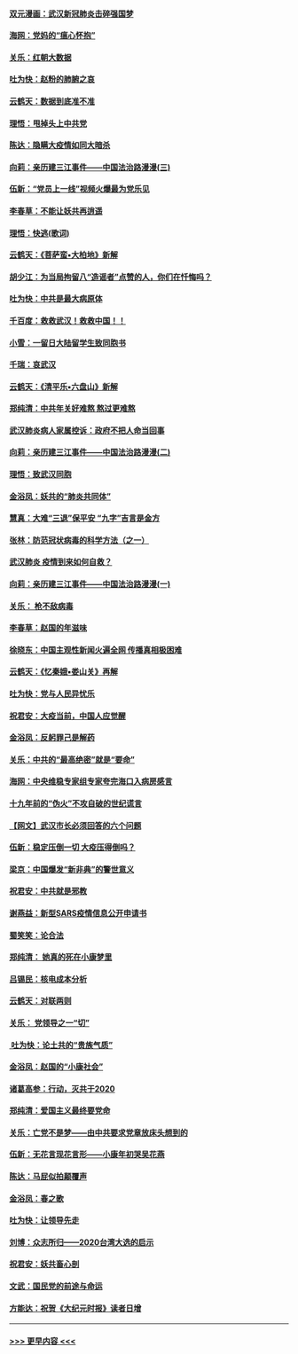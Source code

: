 #### [双元漫画：武汉新冠肺炎击碎强国梦](../pages/nsc993/n11843320.md?t=02050433) 
#### [海网：党妈的“瘟心怀抱”](../pages/nsc993/n11840740.md?t=02050433) 
#### [关乐：红朝大数据](../pages/nsc993/n11840675.md?t=02050433) 
#### [吐为快：赵粉的肺腑之哀](../pages/nsc993/n11840618.md?t=02050433) 
#### [云鹤天：数据到底准不准](../pages/nsc993/n11840325.md?t=02050433) 
#### [理悟：甩掉头上中共党](../pages/nsc993/n11838826.md?t=02050433) 
#### [陈达：隐瞒大疫情如同大暗杀](../pages/nsc993/n11838771.md?t=02050433) 
#### [向莉：亲历建三江事件——中国法治路漫漫(三)](../pages/nsc993/n11831825.md?t=02050433) 
#### [伍新：“党员上一线”视频火爆最为党乐见](../pages/nsc993/n11838200.md?t=02050433) 
#### [李春草：不能让妖共再逍遥](../pages/nsc993/n11838102.md?t=02050433) 
#### [理悟：快逃(歌词)](../pages/nsc993/n11838083.md?t=02050433) 
#### [云鹤天：《菩萨蛮▪大柏地》新解](../pages/nsc993/n11838059.md?t=02050433) 
#### [胡少江：为当局拘留八“造谣者”点赞的人，你们在忏悔吗？](../pages/nsc993/n11836801.md?t=02050433) 
#### [吐为快：中共是最大病原体](../pages/nsc993/n11836748.md?t=02050433) 
#### [千百度：救救武汉！救救中国！！](../pages/nsc993/n11836145.md?t=02050433) 
#### [小雪：一留日大陆留学生致同胞书](../pages/nsc993/n11834624.md?t=02050433) 
#### [千瑞：哀武汉](../pages/nsc993/n11833647.md?t=02050433) 
#### [云鹤天：《清平乐▪六盘山》新解](../pages/nsc993/n11833611.md?t=02050433) 
#### [郑纯清：中共年关好难熬 熬过更难熬](../pages/nsc993/n11833489.md?t=02050433) 
#### [武汉肺炎病人家属控诉：政府不把人命当回事](../pages/nsc993/n11833205.md?t=02050433) 
#### [向莉：亲历建三江事件——中国法治路漫漫(二)](../pages/nsc993/n11829102.md?t=02050433) 
#### [理悟：致武汉同胞](../pages/nsc993/n11831522.md?t=02050433) 
#### [金浴凤：妖共的“肺炎共同体”](../pages/nsc993/n11829448.md?t=02050433) 
#### [慧真：大难“三退”保平安 “九字”吉言是金方](../pages/nsc993/n11829501.md?t=02050433) 
#### [张林：防范冠状病毒的科学方法（之一）](../pages/nsc993/n11828618.md?t=02050433) 
#### [武汉肺炎 疫情到来如何自救？](../pages/nsc993/n11827632.md?t=02050433) 
#### [向莉：亲历建三江事件——中国法治路漫漫(一)](../pages/nsc993/n11827190.md?t=02050433) 
#### [关乐： 枪不敌病毒](../pages/nsc993/n11826746.md?t=02050433) 
#### [李春草：赵国的年滋味](../pages/nsc993/n11826321.md?t=02050433) 
#### [徐晓东：中国主观性新闻火遍全网 传播真相极困难](../pages/nsc993/n11826508.md?t=02050433) 
#### [云鹤天：《忆秦娥▪娄山关》再解](../pages/nsc993/n11824682.md?t=02050433) 
#### [吐为快：党与人民异忧乐](../pages/nsc993/n11824660.md?t=02050433) 
#### [祝君安：大疫当前，中国人应觉醒](../pages/nsc993/n11821946.md?t=02050433) 
#### [金浴凤：反躬罪己是解药](../pages/nsc993/n11820280.md?t=02050433) 
#### [关乐：中共的“最高绝密”就是“要命”](../pages/nsc993/n11816946.md?t=02050433) 
#### [海网：中央维稳专家组专家夸完海口入病房感言](../pages/nsc993/n11815138.md?t=02050433) 
#### [十九年前的“伪火”不攻自破的世纪谎言](../pages/nsc993/n11813238.md?t=02050433) 
#### [【网文】武汉市长必须回答的六个问题](../pages/nsc993/n11813848.md?t=02050433) 
#### [伍新：稳定压倒一切 大疫压得倒吗？](../pages/nsc993/n11812634.md?t=02050433) 
#### [梁京：中国爆发“新非典”的警世意义](../pages/nsc993/n11812554.md?t=02050433) 
#### [祝君安：中共就是邪教](../pages/nsc993/n11812431.md?t=02050433) 
#### [谢燕益：新型SARS疫情信息公开申请书](../pages/nsc993/n11808840.md?t=02050433) 
#### [蜀笑笑：论合法](../pages/nsc993/n11808064.md?t=02050433) 
#### [郑纯清： 她真的死在小康梦里](../pages/nsc993/n11806623.md?t=02050433) 
#### [吕锡民：核电成本分析](../pages/nsc993/n11806284.md?t=02050433) 
#### [云鹤天：对联两则](../pages/nsc993/n11805957.md?t=02050433) 
#### [关乐： 党领导之一“切”](../pages/nsc993/n11804505.md?t=02050433) 
#### [ 吐为快：论土共的“贵族气质”](../pages/nsc993/n11804490.md?t=02050433) 
#### [金浴凤：赵国的“小康社会”](../pages/nsc993/n11804452.md?t=02050433) 
#### [诸葛高参：行动，灭共于2020](../pages/nsc993/n11804120.md?t=02050433) 
#### [郑纯清：爱国主义最终要党命](../pages/nsc993/n11802197.md?t=02050433) 
#### [关乐：亡党不是梦——由中共要求党章放床头想到的](../pages/nsc993/n11802156.md?t=02050433) 
#### [伍新：无花言现花言形——小康年初哭吴花燕](../pages/nsc993/n11800044.md?t=02050433) 
#### [陈达：马屁似拍颠覆声](../pages/nsc993/n11800010.md?t=02050433) 
#### [金浴凤：春之歌](../pages/nsc993/n11797687.md?t=02050433) 
#### [吐为快：让领导先走](../pages/nsc993/n11797512.md?t=02050433) 
#### [刘博：众志所归——2020台湾大选的启示](../pages/nsc993/n11796878.md?t=02050433) 
#### [祝君安：妖共畜心剖](../pages/nsc993/n11794273.md?t=02050433) 
#### [文武：国民党的前途与命运](../pages/nsc993/n11794198.md?t=02050433) 
#### [方能达：祝贺《大纪元时报》读者日增](../pages/nsc993/n11793807.md?t=02050433) 

----
#### [ >>> 更早内容 <<< ](../indexes/nsc993-earlier.md)

